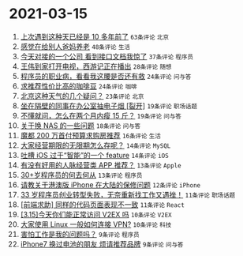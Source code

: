 # 2021-03-15

1. [上次遇到这种天已经是 10 多年前了](https://www.v2ex.com/t/761639) `63条评论` `北京`
1. [感觉在给别人爸妈养老](https://www.v2ex.com/t/761692) `48条评论` `生活`
1. [今天对接的一个公司 看到接口文档我惊了](https://www.v2ex.com/t/761703) `37条评论` `程序员`
1. [王伟到家打开电视，西游记正在播出](https://www.v2ex.com/t/761637) `28条评论` `随想`
1. [程序员的职业病，看看我这腰是否还有救](https://www.v2ex.com/t/761664) `24条评论` `问与答`
1. [求推荐性价比高的咖啡豆](https://www.v2ex.com/t/761647) `24条评论` `咖啡`
1. [北京这种天气的几个疑问？](https://www.v2ex.com/t/761690) `23条评论` `北京`
1. [坐在隔壁的同事在办公室抽电子烟 [裂开]](https://www.v2ex.com/t/761709) `19条评论` `职场话题`
1. [不懂就问，怎么在两个月内瘦 15 斤？](https://www.v2ex.com/t/761648) `19条评论` `问与答`
1. [关于换 NAS 的一些问题](https://www.v2ex.com/t/761653) `18条评论` `问与答`
1. [魔都 200 万首付预算求购房推荐](https://www.v2ex.com/t/761673) `16条评论` `生活`
1. [大家经营期限的无限期怎么存呢？](https://www.v2ex.com/t/761705) `14条评论` `MySQL`
1. [吐槽 iOS 过于“智能”的一个 feature](https://www.v2ex.com/t/761660) `14条评论` `iOS`
1. [有没有好用的人脉经营类 APP 推荐？](https://www.v2ex.com/t/761658) `13条评论` `Apple`
1. [30+岁程序员的何去何从](https://www.v2ex.com/t/761656) `13条评论` `程序员`
1. [请教关于港澳版 iPhone 在大陆的保修问题](https://www.v2ex.com/t/761642) `12条评论` `iPhone`
1. [33 岁程序员创业转型失败，无奈重新找工作又遇挫！](https://www.v2ex.com/t/761694) `11条评论` `职场话题`
1. [[前端求助] 同样的代码页面表现不一致](https://www.v2ex.com/t/761674) `11条评论` `React`
1. [[3.15]今天你们能正常访问 V2EX 吗](https://www.v2ex.com/t/761685) `10条评论` `V2EX`
1. [大家使用 Linux 一般如何连接 VPN?](https://www.v2ex.com/t/761640) `10条评论` `科技`
1. [害怕工作是我的问题吗？](https://www.v2ex.com/t/761738) `9条评论` `程序员`
1. [iPhone7 换过电池的朋友 烦请推荐品牌](https://www.v2ex.com/t/761711) `9条评论` `问与答`
